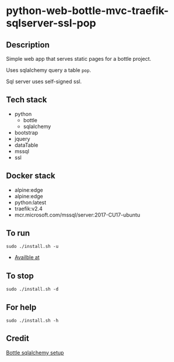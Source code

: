# python-web-bottle-mvc-traefik-sqlserver-ssl-pop

## Description
Simple web app that serves static pages
for a bottle project.

Uses sqlalchemy query a table `pop`.

Sql server uses self-signed ssl.

## Tech stack
- python
  - bottle
  - sqlalchemy
- bootstrap
- jquery
- dataTable
- mssql
- ssl

## Docker stack
- alpine:edge
- alpine:edge
- python:latest
- traefik:v2.4
- mcr.microsoft.com/mssql/server:2017-CU17-ubuntu

## To run
`sudo ./install.sh -u`
- [Availble at](https://myapi.docker.localhost)

## To stop
`sudo ./install.sh -d`

## For help
`sudo ./install.sh -h`

## Credit
[Bottle sqlalchemy setup](https://github.com/iurisilvio/bottle-sqlalchemy/blob/master/examples/basic.py)
